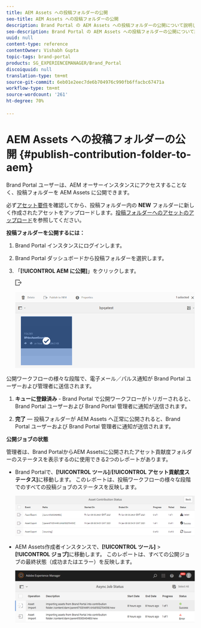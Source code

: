 ```yaml
---
title: AEM Assets への投稿フォルダーの公開
seo-title: AEM Assets への投稿フォルダーの公開
description: Brand Portal の AEM Assets への投稿フォルダーの公開について説明します。
seo-description: Brand Portal の AEM Assets への投稿フォルダーの公開について説明します。
uuid: null
content-type: reference
contentOwner: Vishabh Gupta
topic-tags: brand-portal
products: SG_EXPERIENCEMANAGER/Brand_Portal
discoiquuid: null
translation-type: tm+mt
source-git-commit: 6eb01e2eec7de6b704976c990fb6ffacbc67471a
workflow-type: tm+mt
source-wordcount: '261'
ht-degree: 70%

---
```



# AEM Assets への投稿フォルダーの公開 {#publish-contribution-folder-to-aem}

Brand Portal ユーザーは、AEM オーサーインスタンスにアクセスすることなく、投稿フォルダーを AEM Assets に公開できます。

必ず[アセット要件](brand-portal-download-asset-requirements.md)を確認してから、投稿フォルダー内の **NEW** フォルダーに新しく作成されたアセットをアップロードします。[投稿フォルダーへのアセットのアップロード](brand-portal-upload-assets-to-contribution-folder.md)を参照してください。

**投稿フォルダーを公開するには：**

1. Brand Portal インスタンスにログインします。

1. Brand Portal ダッシュボードから投稿フォルダーを選択します。
1. 「**[!UICONTROL AEM に公開]**」をクリックします。

   ![](assets/export.png)

   ![](assets/publish-contribution-folder-to-aem.png)

公開ワークフローの様々な段階で、電子メール／パルス通知が Brand Portal ユーザーおよび管理者に送信されます。
1. **キューに登録済み** - Brand Portal で公開ワークフローがトリガーされると、Brand Portal ユーザーおよび Brand Portal 管理者に通知が送信されます。

1. **完了** — 投稿フォルダーが AEM Assets へ正常に公開されると、Brand Portal ユーザーおよび Brand Portal 管理者に通知が送信されます。


**公開ジョブの状態**

管理者は、Brand PortalからAEM Assetsに公開されたアセット貢献度フォルダーのステータスを表示するのに使用できる2つのレポートがあります。

* Brand Portalで、**[!UICONTROL ツール]**/**[!UICONTROL アセット貢献度ステータス]**&#x200B;に移動します。 このレポートは、投稿ワークフローの様々な段階でのすべての投稿ジョブのステータスを反映します。

   ![](assets/contribution-folder-status.png)

* AEM Assets作成者インスタンスで、**[!UICONTROL ツール]** > **[!UICONTROL ジョブ]**&#x200B;に移動します。 このレポートは、すべての公開ジョブの最終状態（成功またはエラー）を反映します。

   ![](assets/publishing-status.png)




